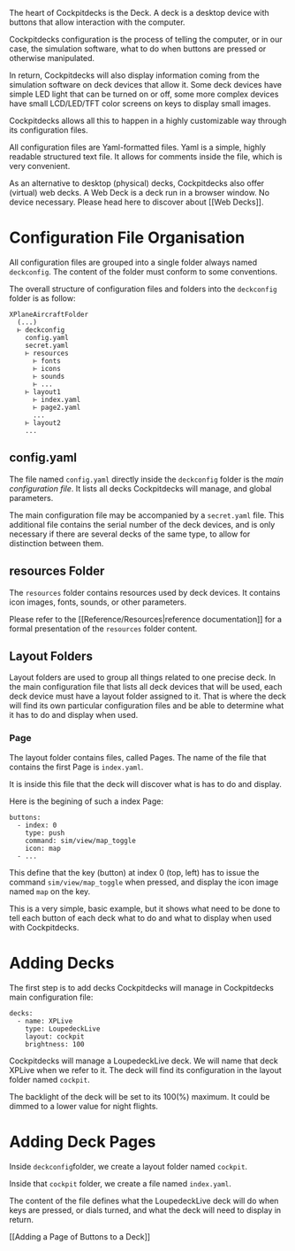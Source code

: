 The heart of Cockpitdecks is the Deck. A deck is a desktop device with buttons that allow interaction with the computer.

Cockpitdecks configuration is the process of telling the computer, or in our case, the simulation software, what to do when buttons are pressed or otherwise manipulated.

In return, Cockpitdecks will also display information coming from the simulation software on deck devices that allow it. Some deck devices have simple LED light that can be turned on or off, some more complex devices have small LCD/LED/TFT color screens on keys to display small images.

Cockpitdecks allows all this to happen in a highly customizable way through its configuration files.

All configuration files are Yaml-formatted files. Yaml is a simple, highly readable structured text file. It allows for comments inside the file, which is very convenient.

As an alternative to desktop (physical) decks, Cockpitdecks also offer (virtual) web decks. A Web Deck is a deck run in a browser window. No device necessary. Please head here to discover about [[Web Decks]].

# Configuration File Organisation

All configuration files are grouped into a single folder always named `deckconfig`. The content of the folder must conform to some conventions.

The overall structure of configuration files and folders into the `deckconfig` folder is as follow:

``` hl_lines="8"
XPlaneAircraftFolder
  (...)
  ⊢ deckconfig
    config.yaml
    secret.yaml
    ⊢ resources
      ⊢ fonts
      ⊢ icons
      ⊢ sounds
      ⊢ ...
    ⊢ layout1
      ⊢ index.yaml
      ⊢ page2.yaml
      ...
    ⊢ layout2
    ...
```

## config.yaml

The file named `config.yaml` directly inside the `deckconfig` folder is the *main configuration file*. It lists all decks Cockpitdecks will manage, and global parameters.

The main configuration file may be accompanied by a `secret.yaml` file. This additional file contains the serial number of the deck devices, and is only necessary if there are several decks of the same type, to allow for distinction between them.

## resources Folder

The `resources` folder contains resources used by deck devices. It contains icon images, fonts, sounds, or other parameters.

Please refer to the [[Reference/Resources|reference documentation]] for a formal presentation of the `resources` folder content.

## Layout Folders

Layout folders are used to group all things related to one precise deck. In the main configuration file that lists all deck devices that will be used, each deck device must have a layout folder assigned to it. That is where the deck will find its own particular configuration files and be able to determine what it has to do and display when used.

### Page

The layout folder contains files, called Pages. The name of the file that contains the first Page is `index.yaml`.

It is inside this file that the deck will discover what is has to do and display.

Here is the begining of such a index Page:

```
buttons:
  - index: 0
    type: push
    command: sim/view/map_toggle
    icon: map
  - ...
```

This define that the key (button) at index 0 (top, left) has to issue the command `sim/view/map_toggle` when pressed, and display the icon image named `map` on the key.

This is a very simple, basic example, but it shows what need to be done to tell each button of each deck what to do and what to display when used with Cockpitdecks.

# Adding Decks

The first step is to add decks Cockpitdecks will manage in Cockpitdecks main configuration file:

```
decks:
  - name: XPLive
    type: LoupedeckLive
    layout: cockpit
    brightness: 100
```

Cockpitdecks will manage a LoupedeckLive deck. We will name that deck XPLive when we refer to it. The deck will find its configuration in the layout folder named `cockpit`.

The backlight of the deck will be set to its 100(%) maximum. It could be dimmed to a lower value for night flights.

# Adding Deck Pages

Inside `deckconfig`folder, we create a layout folder named `cockpit`.

Inside that `cockpit` folder, we create a file named `index.yaml`.

The content of the file defines what the LoupedeckLive deck will do when keys are pressed, or dials turned, and what the deck will need to display in return.

[[Adding a Page of Buttons to a Deck]]
